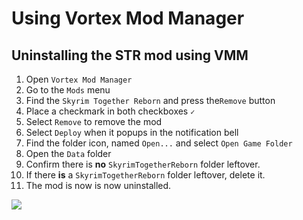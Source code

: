 # Using Vortex Mod Manager

## Uninstalling the STR mod using VMM

1. Open `Vortex Mod Manager`
2. Go to the `Mods` menu
3. Find the `Skyrim Together Reborn` and press the`Remove` button
4. Place a checkmark in both checkboxes `✓`
5. Select `Remove` to remove the mod
6. Select `Deploy` when it popups in the notification bell
7. Find the folder icon, named `Open...` and select `Open Game Folder`
8. Open the `Data` folder
9. Confirm there is **no** `SkyrimTogetherReborn` folder leftover.
10. If there **is** a `SkyrimTogetherReborn` folder leftover, delete it.
11. The mod is now is now uninstalled.

![](https://sxcu.net/5CYbASjzi.gif)
